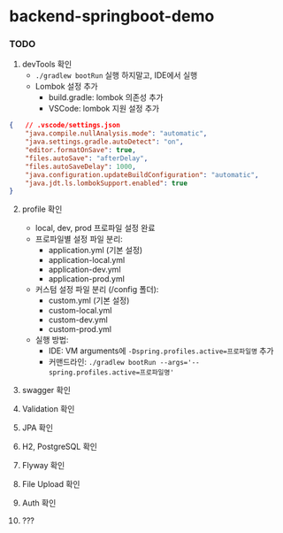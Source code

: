 # backend-springboot-demo

### TODO
1. devTools 확인
    * `./gradlew bootRun` 실행 하지말고, IDE에서 실행
    * Lombok 설정 추가
        - build.gradle: lombok 의존성 추가
        - VSCode: lombok 지원 설정 추가
``` json
{   // .vscode/settings.json
    "java.compile.nullAnalysis.mode": "automatic",
    "java.settings.gradle.autoDetect": "on",
    "editor.formatOnSave": true,
    "files.autoSave": "afterDelay",
    "files.autoSaveDelay": 1000,
    "java.configuration.updateBuildConfiguration": "automatic",
    "java.jdt.ls.lombokSupport.enabled": true
}
```
2. profile 확인
    * local, dev, prod 프로파일 설정 완료
    * 프로파일별 설정 파일 분리:
        - application.yml (기본 설정)
        - application-local.yml
        - application-dev.yml
        - application-prod.yml
    * 커스텀 설정 파일 분리 (/config 폴더):
        - custom.yml (기본 설정)
        - custom-local.yml
        - custom-dev.yml
        - custom-prod.yml
    * 실행 방법:
        - IDE: VM arguments에 `-Dspring.profiles.active=프로파일명` 추가
        - 커맨드라인: `./gradlew bootRun --args='--spring.profiles.active=프로파일명'`

3. swagger 확인

4. Validation 확인

5. JPA 확인

6. H2, PostgreSQL 확인

7. Flyway 확인

8. File Upload 확인

9. Auth 확인

10. ???







